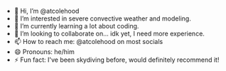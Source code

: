 - 👋 Hi, I’m @atcolehood
- 👀 I’m interested in severe convective weather and modeling.
- 🌱 I’m currently learning a lot about coding.
- 💞️ I’m looking to collaborate on... idk yet, I need more experience.
- 📫 How to reach me: @atcolehood on most socials
- 😄 Pronouns: he/him
- ⚡ Fun fact: I've been skydiving before, would definitely recommend it!

<!---
atcolehood/atcolehood is a ✨ special ✨ repository because its `README.md` (this file) appears on your GitHub profile.
You can click the Preview link to take a look at your changes.
--->
